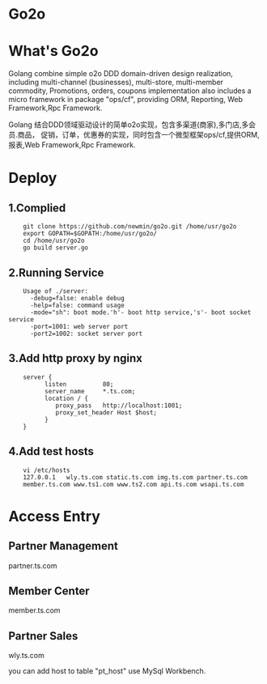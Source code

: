 Go2o
================
# What's Go2o  #
Golang combine simple o2o DDD domain-driven design realization,
including multi-channel (businesses), multi-store, multi-member commodity,
Promotions, orders, coupons implementation also includes a micro framework
in package "ops/cf", providing ORM, Reporting, Web Framework,Rpc Framework.

Golang 结合DDD领域驱动设计的简单o2o实现，包含多渠道(商家),多门店,多会员.商品，
促销，订单，优惠券的实现，同时包含一个微型框架ops/cf,提供ORM,报表,Web Framework,Rpc Framework.

# Deploy #

## 1.Complied ##
        git clone https://github.com/newmin/go2o.git /home/usr/go2o
        export GOPATH=$GOPATH:/home/usr/go2o/
        cd /home/usr/go2o
        go build server.go

## 2.Running Service ##
        Usage of ./server:
          -debug=false: enable debug
          -help=false: command usage
          -mode="sh": boot mode.'h'- boot http service,'s'- boot socket service
          -port=1001: web server port
          -port2=1002: socket server port

## 3.Add http proxy by nginx ##

        server {
              listen          80;
              server_name     *.ts.com;
              location / {
                 proxy_pass   http://localhost:1001;
                 proxy_set_header Host $host;
              }
        }


## 4.Add test hosts ##
        vi /etc/hosts
        127.0.0.1   wly.ts.com static.ts.com img.ts.com partner.ts.com
        member.ts.com www.ts1.com www.ts2.com api.ts.com wsapi.ts.com


# Access Entry #
## Partner Management ##
partner.ts.com

## Member Center ##
member.ts.com

## Partner Sales ##
wly.ts.com

you can add host to table "pt_host" use MySql Workbench.

